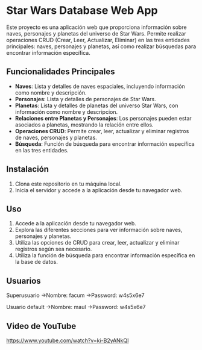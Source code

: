 # Star Wars Database Web App

Este proyecto es una aplicación web que proporciona información sobre naves, personajes y planetas del universo de Star Wars. Permite realizar operaciones CRUD (Crear, Leer, Actualizar, Eliminar) en las tres entidades principales: naves, personajes y planetas, así como realizar búsquedas para encontrar información específica.

## Funcionalidades Principales

- **Naves**: Lista y detalles de naves espaciales, incluyendo información como nombre y descripción.
- **Personajes**: Lista y detalles de personajes de Star Wars.
- **Planetas**: Lista y detalles de planetas del universo Star Wars, con información como nombre y descripcion.
- **Relaciones entre Planetas y Personajes**: Los personajes pueden estar asociados a planetas, mostrando la relación entre ellos.
- **Operaciones CRUD**: Permite crear, leer, actualizar y eliminar registros de naves, personajes y planetas.
- **Búsqueda**: Función de búsqueda para encontrar información específica en las tres entidades.

## Instalación

1. Clona este repositorio en tu máquina local.
5. Inicia el servidor y accede a la aplicación desde tu navegador web.

## Uso

1. Accede a la aplicación desde tu navegador web.
2. Explora las diferentes secciones para ver información sobre naves, personajes y planetas.
3. Utiliza las opciones de CRUD para crear, leer, actualizar y eliminar registros según sea necesario.
4. Utiliza la función de búsqueda para encontrar información específica en la base de datos.

## Usuarios
Superusuario
->Nombre: facum
->Password: w4s5x6e7

Usuario default
->Nombre: maul
->Password: w4s5x6e7

## Video de YouTube
https://www.youtube.com/watch?v=ki-B2yANkQI

